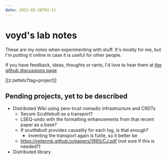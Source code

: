 ```yaml
---
date: 2021-05-28T03:11
---
```

# voyd's lab notes

These are my notes when experimenting with stuff.
It's mostly for me, but I'm putting it online in case it is useful for other people.

If you have feedback, ideas, thoughts or rants, I'd love to hear them at [the github discussions page](https://github.com/voidus/voidus.github.io/discussions)

[[z:zettels?tag=project]]

## Pending projects, yet to be described

- Distributed Wiki using zero-trust nomadic infrastructure and CRDTs
  - Secure Scuttlebutt as a transport?
  - LSEQ-undo with the formatting enhancements from that recent paper as a base?
  - If scuttlebutt provides causality for each log, is that enough?
    - inventing the transport again is futile, so it better be
  - https://reitermk.github.io/papers/1995/CJ.pdf (not sure if this is needed?)
- Distributed library
